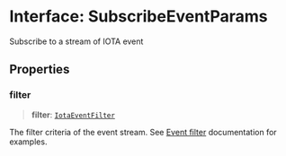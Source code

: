 # Interface: SubscribeEventParams

Subscribe to a stream of IOTA event

## Properties

### filter

> **filter**: [`IotaEventFilter`](../type-aliases/IotaEventFilter.md)

The filter criteria of the event stream. See
[Event filter](https://docs.iota.org/developer/iota-101/using-events#applying-event-filters)
documentation for examples.
